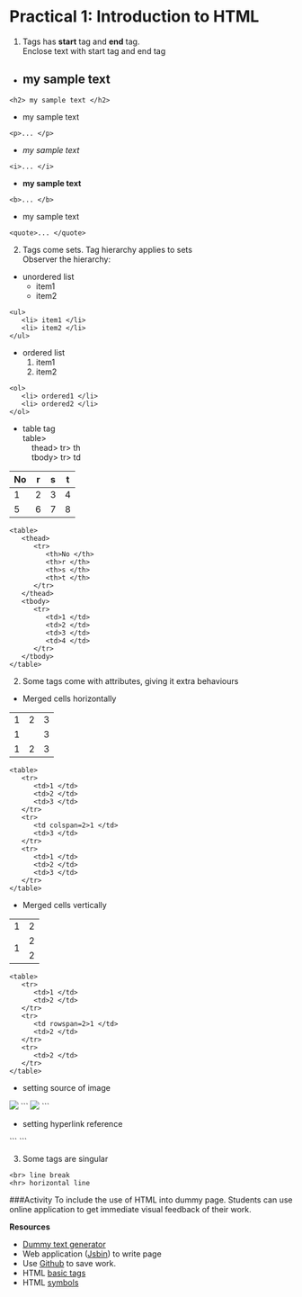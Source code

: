 # Practical 1: Introduction to HTML
1. Tags has **start** tag and **end** tag.  
   Enclose text with start tag and end tag
- <h2> my sample text </h2> 
```
<h2> my sample text </h2> 
```
- <p> my sample text </p> 
```
<p>... </p>
```
- <i> my sample text </i>
```
<i>... </i>
```
- <b> my sample text </b>
```
<b>... </b>
```
- <quote> my sample text </quote>
```
<quote>... </quote>
```
2. Tags come sets. Tag hierarchy applies to sets  
Observer the hierarchy:  
- unordered list
   - item1
   - item2
```
<ul>
   <li> item1 </li>
   <li> item2 </li>
</ul>
```
- ordered list
   1. item1
   2. item2
```
<ol>
   <li> ordered1 </li>
   <li> ordered2 </li>
</ol>
```
- table tag  
table>  
&nbsp; &nbsp; thead> tr> th  
&nbsp; &nbsp; tbody> tr> td  

| No | r | s | t |
| --- | --- | --- | --- |
| 1 | 2 | 3 | 4 |
| 5 | 6 | 7 | 8 |

```
<table>
   <thead>
      <tr>
         <th>No </th>
         <th>r </th>
         <th>s </th>
         <th>t </th>
      </tr>
   </thead>
   <tbody>
      <tr>
         <td>1 </td>
         <td>2 </td>
         <td>3 </td>
         <td>4 </td>
      </tr>
   </tbody>
</table>
```
2. Some tags come with attributes, giving it extra behaviours  
- Merged cells horizontally
<table>
   <tr>
      <td>1 </td>
      <td>2 </td>
      <td>3 </td>
   </tr>
   <tr>
      <td colspan=2>1 </td>
      <td>3 </td>
   </tr>
   <tr>
      <td>1 </td>
      <td>2 </td>
      <td>3 </td>
   </tr>
</table>

```
<table>
   <tr>
      <td>1 </td>
      <td>2 </td>
      <td>3 </td>
   </tr>
   <tr>
      <td colspan=2>1 </td>
      <td>3 </td>
   </tr>
   <tr>
      <td>1 </td>
      <td>2 </td>
      <td>3 </td>
   </tr>
</table>
```

- Merged cells vertically 
<table>
   <tr>
      <td>1 </td>
      <td>2 </td>
   </tr>
   <tr>
      <td rowspan=2>1 </td>
      <td>2 </td>
   </tr>
   <tr>
      <td>2 </td>
   </tr>
</table>

```
<table>
   <tr>
      <td>1 </td>
      <td>2 </td>
   </tr>
   <tr>
      <td rowspan=2>1 </td>
      <td>2 </td>
   </tr>
   <tr>
      <td>2 </td>
   </tr>
</table>
```

- setting source of image
<image src="beach.jpg">
```
<image src="beach.jpg">
```

- setting hyperlink reference
<link href="practical2.html" width=250 height=250>
```
<link href="practical2.html">
```

3. Some tags are singular   
```
<br> line break
<hr> horizontal line
```

###Activity
To include the use of HTML into dummy page. Students can use online application to get immediate visual feedback of their work. 

**Resources**
* [Dummy text generator](https://www.lipsum.com/feed/html)
* Web application ([Jsbin](https://jsbin.com/?html,js,output)) to write page
* Use [Github](https://github.com/) to save work.
* HTML [basic tags](https://www.w3schools.com/html/)
* HTML [symbols](https://www.toptal.com/designers/htmlarrows/symbols/)
